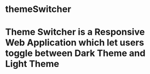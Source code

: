 # themeSwitcher


# Theme Switcher is a Responsive Web Application which let users toggle between Dark Theme and Light Theme 

